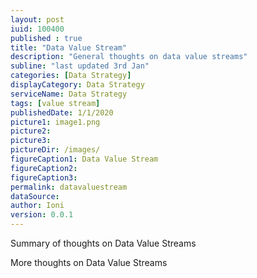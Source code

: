 ```yaml
---
layout: post
iuid: 100400
published : true
title: "Data Value Stream"
description: "General thoughts on data value streams"
subline: "last updated 3rd Jan"
categories: [Data Strategy]
displayCategory: Data Strategy
serviceName: Data Strategy
tags: [value stream]
publishedDate: 1/1/2020
picture1: image1.png
picture2: 
picture3: 
pictureDir: /images/
figureCaption1: Data Value Stream
figureCaption2: 
figureCaption3: 
permalink: datavaluestream
dataSource:
author: Ioni
version: 0.0.1
---
```

Summary of thoughts on Data Value Streams

<!--more-->

More thoughts on Data Value Streams
